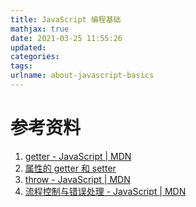 ```yaml
---
title: JavaScript 编程基础
mathjax: true
date: 2021-03-25 11:55:26
updated:
categories:
tags:
urlname: about-javascript-basics
---
```




<!-- more -->





# 参考资料

1. [getter - JavaScript | MDN](https://developer.mozilla.org/zh-CN/docs/Web/JavaScript/Reference/Functions/get)
2. [属性的 getter 和 setter](https://zh.javascript.info/property-accessors)
3. [throw - JavaScript | MDN](https://developer.mozilla.org/zh-CN/docs/Web/JavaScript/Reference/Statements/throw)
4. [流程控制与错误处理 - JavaScript | MDN](https://developer.mozilla.org/zh-CN/docs/Web/JavaScript/Guide/Control_flow_and_error_handling)
